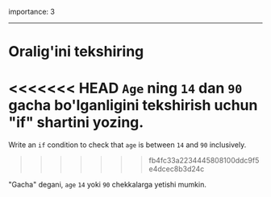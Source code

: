 importance: 3

---

# Oralig'ini tekshiring

<<<<<<< HEAD
`Age` ning `14` dan `90` gacha bo'lganligini tekshirish uchun "if" shartini yozing.
=======
Write an `if` condition to check that `age` is between `14` and `90` inclusively.
>>>>>>> fb4fc33a2234445808100ddc9f5e4dcec8b3d24c

"Gacha" degani, `age` `14` yoki `90` chekkalarga yetishi mumkin.
